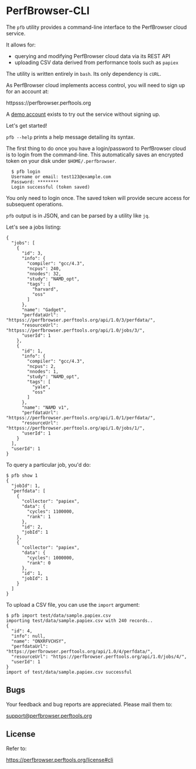 PerfBrowser-CLI
===============

The `pfb` utility provides a command-line interface to the PerfBrowser
cloud service. 

It allows for:

  * querying and modifying PerfBrowser cloud data via its REST API
  * uploading CSV data derived from performance tools such as `papiex`

The utility is written entirely in `bash`. Its only dependency is `cURL`.

As PerfBrowser cloud implements access control, you will need to sign
up for an account at:

httpsss://perfbrowser.perftools.org

A [demo account](httpsss://perfbrowser.perftools.org/demo) exists to 
try out the service without signing up.

Let's get started!

`pfb --help` prints a help message detailing its syntax.

The first thing to do once you have a login/password to PerfBrowser
cloud is to login from the command-line. This automatically saves an 
encrypted token on your disk under `$HOME/.perfbrowser`.

      $ pfb login
      Username or email: test123@example.com
      Password: ********
      Login successful (token saved)

You only need to login once. The saved token will provide secure access
for subsequent operations.

`pfb` output is in JSON, and can be parsed by a utility like `jq`.

Let's see a jobs listing:

    {
      "jobs": [
        {
          "id": 3,
          "info": {
            "compiler": "gcc/4.3",
            "ncpus": 240,
            "nnodes": 32,
            "study": "NAMD_opt",
            "tags": [
              "harvard",
              "oss"
            ]
          },
          "name": "Gadget",
          "perfdataUrl": "httpss://perfbrowser.perftools.org/api/1.0/3/perfdata/",
          "resourceUrl": "httpss://perfbrowser.perftools.org/api/1.0/jobs/3/",
          "userId": 1
        },
        {
          "id": 1,
          "info": {
            "compiler": "gcc/4.3",
            "ncpus": 2,
            "nnodes": 1,
            "study": "NAMD_opt",
            "tags": [
              "yale", 
              "oss"
            ]
          }, 
          "name": "NAMD v1", 
          "perfdataUrl": "httpss://perfbrowser.perftools.org/api/1.0/1/perfdata/", 
          "resourceUrl": "httpss://perfbrowser.perftools.org/api/1.0/jobs/1/", 
          "userId": 1
        } 
      ], 
      "userId": 1
    }
    
To query a particular job, you'd do:

    $ pfb show 1
    {
      "jobId": 1, 
      "perfdata": [
        {
          "collector": "papiex", 
          "data": {
            "cycles": 1100000, 
            "rank": 1
          }, 
          "id": 2, 
          "jobId": 1
        }, 
        {
          "collector": "papiex", 
          "data": {
            "cycles": 1000000, 
            "rank": 0
          }, 
          "id": 1, 
          "jobId": 1
        }
      ]
    }

To upload a CSV file, you can use the `import` argument:

    $ pfb import test/data/sample.papiex.csv 
    importing test/data/sample.papiex.csv with 240 records.. 
    {
      "id": 4, 
      "info": null, 
      "name": "ONXRFVCHSY", 
      "perfdataUrl": "https://perfbrowser.perftools.org/api/1.0/4/perfdata/", 
      "resourceUrl": "https://perfbrowser.perftools.org/api/1.0/jobs/4/", 
      "userId": 1
    }
    import of test/data/sample.papiex.csv successful


Bugs
----
Your feedback and bug reports are appreciated. Please mail them to:

support@perfbrowser.perftools.org


License
-------
Refer to:

https://perfbrowser.perftools.org/license#cli
